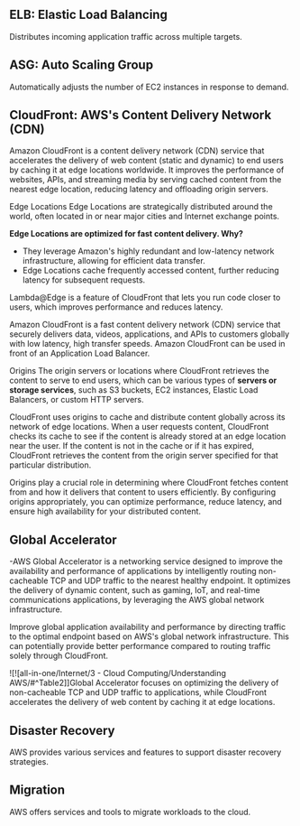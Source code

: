 ## ELB: Elastic Load Balancing
Distributes incoming application traffic across multiple targets.

## ASG: Auto Scaling Group
Automatically adjusts the number of EC2 instances in response to demand.

## CloudFront: AWS's Content Delivery Network (CDN)

Amazon CloudFront is a content delivery network (CDN) service that accelerates the delivery of web content (static and dynamic) to end users by caching it at edge locations worldwide. It improves the performance of websites, APIs, and streaming media by serving cached content from the nearest edge location, reducing latency and offloading origin servers.

Edge Locations
Edge Locations are strategically distributed around the world, often located in or near major cities and Internet exchange points.

**Edge Locations are optimized for fast content delivery. Why?**
- They leverage Amazon's highly redundant and low-latency network infrastructure, allowing for efficient data transfer. 
- Edge Locations cache frequently accessed content, further reducing latency for subsequent requests.

Lambda@Edge is a feature of CloudFront that lets you run code closer to users, which improves performance and reduces latency.

Amazon CloudFront is a fast content delivery network (CDN) service that securely delivers data, videos, applications, and APIs to customers globally with low latency, high transfer speeds. Amazon CloudFront can be used in front of an Application Load Balancer.

Origins
The origin servers or locations where CloudFront retrieves the content to serve to end users, which can be various types of **servers or storage services**, such as S3 buckets, EC2 instances, Elastic Load Balancers, or custom HTTP servers.

CloudFront uses origins to cache and distribute content globally across its network of edge locations. When a user requests content, CloudFront checks its cache to see if the content is already stored at an edge location near the user. If the content is not in the cache or if it has expired, CloudFront retrieves the content from the origin server specified for that particular distribution.

Origins play a crucial role in determining where CloudFront fetches content from and how it delivers that content to users efficiently. By configuring origins appropriately, you can optimize performance, reduce latency, and ensure high availability for your distributed content.



## Global Accelerator
-AWS Global Accelerator is a networking service designed to improve the availability and performance of applications by intelligently routing non-cacheable TCP and UDP traffic to the nearest healthy endpoint. It optimizes the delivery of dynamic content, such as gaming, IoT, and real-time communications applications, by leveraging the AWS global network infrastructure.

Improve global application availability and performance by directing traffic to the optimal endpoint based on AWS's global network infrastructure. This can potentially provide better performance compared to routing traffic solely through CloudFront.

![![all-in-one/Internet/3 - Cloud Computing/Understanding AWS/#^Table2]]Global Accelerator focuses on optimizing the delivery of non-cacheable TCP and UDP traffic to applications, while CloudFront accelerates the delivery of web content by caching it at edge locations.


## Disaster Recovery
AWS provides various services and features to support disaster recovery strategies.

## Migration
AWS offers services and tools to migrate workloads to the cloud.